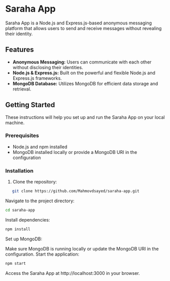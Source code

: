 # Saraha App

Saraha App is a Node.js and Express.js-based anonymous messaging platform that allows users to send and receive messages without revealing their identity.

## Features

- **Anonymous Messaging:** Users can communicate with each other without disclosing their identities.
- **Node.js & Express.js:** Built on the powerful and flexible Node.js and Express.js frameworks.
- **MongoDB Database:** Utilizes MongoDB for efficient data storage and retrieval.

## Getting Started

These instructions will help you set up and run the Saraha App on your local machine.

### Prerequisites

- Node.js and npm installed
- MongoDB installed locally or provide a MongoDB URI in the configuration

### Installation

1. Clone the repository:

```bash
   git clone https://github.com/Mahmovdsayed/saraha-app.git
   ```

Navigate to the project directory:

```bash
cd saraha-app
```
Install dependencies:

```bash
npm install
```
Set up MongoDB:

Make sure MongoDB is running locally or update the MongoDB URI in the configuration.
Start the application:

```bash
npm start
```
Access the Saraha App at http://localhost:3000 in your browser.


